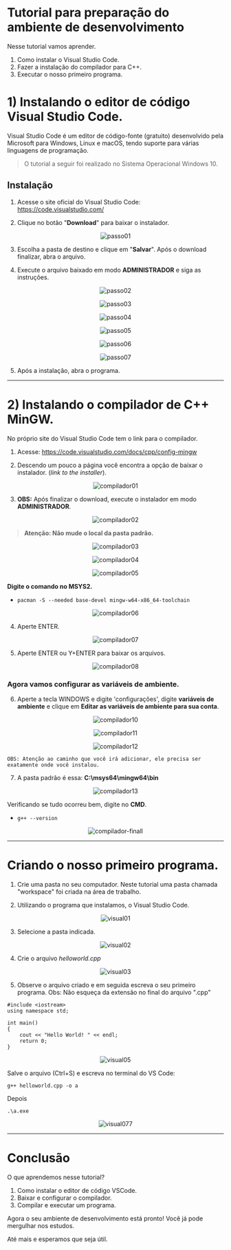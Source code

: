 # **Tutorial para preparação do ambiente de desenvolvimento**

Nesse tutorial vamos aprender. 
1) Como instalar o Visual Studio Code.
2) Fazer a instalação do compilador para C++.
3) Executar o nosso primeiro programa.

# **1) Instalando o editor de código Visual Studio Code.**

Visual Studio Code é um editor de código-fonte (gratuito) desenvolvido pela Microsoft para Windows, Linux e macOS, tendo suporte para várias linguagens de programação.

> O tutorial a seguir foi realizado no Sistema Operacional Windows 10.

## **Instalação**

1) Acesse o site oficial do Visual Studio Code: https://code.visualstudio.com/


2) Clique no botão "**Download**" para baixar o instalador.

<div align="center">

![passo01](https://user-images.githubusercontent.com/114113408/216842285-f1b7377e-7ddf-44af-a797-17acb43acf9a.PNG)

</div>

3) Escolha a pasta de destino e clique em "**Salvar**". Após o download finalizar, abra o arquivo.

4) Execute o arquivo baixado em modo **ADMINISTRADOR** e siga as instruções.

<div align="center">

![passo02](https://user-images.githubusercontent.com/114113408/216842288-25b813fd-40ac-4b1f-889a-17fb57605901.PNG)

</div>

<div align="center">

![passo03](https://user-images.githubusercontent.com/114113408/216842291-77c97096-49d2-495a-9df4-15011899630a.PNG)

</div>

<div align="center">

![passo04](https://user-images.githubusercontent.com/114113408/216842292-e75d0045-361d-489f-9ebe-3d297dfeba77.PNG)

</div>

<div align="center">

![passo05](https://user-images.githubusercontent.com/114113408/216842293-9f578d1a-a780-45aa-a3a6-b7b81fda156f.PNG)

</div>

<div align="center">

![passo06](https://user-images.githubusercontent.com/114113408/216842295-83207017-4a20-4c4f-94df-2a042f07f394.PNG)

</div>

<div align="center">

![passo07](https://user-images.githubusercontent.com/114113408/216842296-f90deeb2-cfd8-4a12-bfd4-df1c854b708b.PNG)

</div>

5) Após a instalação, abra o programa.

-------
# **2) Instalando o compilador de C++ MinGW.**

No próprio site do Visual Studio Code tem o link para o compilador. 


1) Acesse: https://code.visualstudio.com/docs/cpp/config-mingw

2) Descendo um pouco a página você encontra a opção de baixar o instalador. (*link to the installer*).


<div align="center">

![compilador01](https://user-images.githubusercontent.com/114113408/216842421-1a94c4cd-1724-4c4f-8a60-63d8b9591cb1.PNG)

</div>

3) **OBS:** Após finalizar o download, execute o instalador em modo **ADMINISTRADOR**.

<div align="center">

![compilador02](https://user-images.githubusercontent.com/114113408/216842423-85033273-8291-41fd-a320-348c28b2def2.PNG)

</div>

> **Atenção: Não mude o local da pasta padrão.**

<div align="center">

![compilador03](https://user-images.githubusercontent.com/114113408/216842424-450502e1-5129-498f-b8ba-162a09b7ba32.PNG)

</div>

<div align="center">

![compilador04](https://user-images.githubusercontent.com/114113408/216842427-c8406dc9-a40c-4b44-9adb-f3facbca0e78.PNG)
</div>

<div align="center">

![compilador05](https://user-images.githubusercontent.com/114113408/216842429-f4347513-f992-4b0f-bb2b-6eb32a174b72.PNG)

</div>

**Digite o comando no MSYS2.**

- ``` pacman -S --needed base-devel mingw-w64-x86_64-toolchain ```

<div align="center">

![compilador06](https://user-images.githubusercontent.com/114113408/216842430-5ee94d55-4920-4cbe-8045-2e9be429cbb5.PNG)

</div>

4) Aperte ENTER.

<div align="center">
    
![compilador07](https://user-images.githubusercontent.com/114113408/216849717-77696638-b807-41f3-b426-b97801f4fa6d.PNG)

</div>

5) Aperte ENTER ou Y+ENTER para baixar os arquivos.

<div align="center">

![compilador08](https://user-images.githubusercontent.com/114113408/216842432-b7949e6a-247b-4ea1-b379-ea9066953e43.PNG)

</div>


### Agora vamos configurar as variáveis de ambiente.

6) Aperte a tecla WINDOWS e digite 'configurações', digite **variáveis de ambiente** e clique em **Editar as variáveis de ambiente para sua conta**.

<div align="center">

![compilador10](https://user-images.githubusercontent.com/114113408/216843204-49dd5f05-c616-4d0d-94a9-dfd22039133f.PNG)

</div>

<div align="center">

![compilador11](https://user-images.githubusercontent.com/114113408/216843083-8edf384e-334d-4bcd-9c61-8f80c07405db.PNG)

</div>

<div align="center">

![compilador12](https://user-images.githubusercontent.com/114113408/216843084-be81bc45-6123-4650-9547-e45b02342e3b.PNG)

</div>

    OBS: Atenção ao caminho que você irá adicionar, ele precisa ser exatamente onde você instalou. 

7) A pasta padrão é essa: **C:\msys64\mingw64\bin**

<div align="center">

![compilador13](https://user-images.githubusercontent.com/114113408/216843085-2d1b7977-4cbf-4da9-9ec8-b04de839ee83.PNG)

</div>

Verificando se tudo ocorreu bem, digite no **CMD**.

- ```g++ --version```

<div align="center">
    
![compilador-finall](https://user-images.githubusercontent.com/114113408/216849855-f482d32f-1e15-4c49-9a43-9c76e03d6d91.PNG)

</div>

-------

# Criando o nosso primeiro programa.

1) Crie uma pasta no seu computador. Neste tutorial uma pasta chamada "workspace" foi criada na área de trabalho.

2) Utilizando o programa que instalamos, o Visual Studio Code.

<div align="center">

![visual01](https://user-images.githubusercontent.com/114113408/216845624-0dc1aca8-e3b3-4ec6-b8fb-f11650af3c4d.PNG)

</div>

3) Selecione a pasta indicada.

<div align="center">

![visual02](https://user-images.githubusercontent.com/114113408/216845627-76e2ea97-48f9-4797-b2c8-165fbc6f8e6f.PNG)

</div>

4) Crie o arquivo *helloworld.cpp*

<div align="center">

![visual03](https://user-images.githubusercontent.com/114113408/216845628-62cd1d03-ee9a-42d4-8490-e3b2a585bd19.PNG)

</div>

5) Observe o arquivo criado e em seguida escreva o seu primeiro programa.
Obs: Não esqueça da extensão no final do arquivo ".cpp"

```
#include <iostream>
using namespace std;

int main()
{
    cout << "Hello World! " << endl;
    return 0;
} 
```
<div align="center">

![visual05](https://user-images.githubusercontent.com/114113408/216845629-6e953118-1984-47f8-a62c-66e099f30221.PNG)

</div>

Salve o arquivo (Ctrl+S) e escreva no terminal do VS Code:

```g++ helloworld.cpp -o a``` 

Depois 

```.\a.exe```

<div align="center">
    
![visual077](https://user-images.githubusercontent.com/114113408/216851151-4a3e7ffc-95ee-4159-a970-8a0be504e9bd.PNG)

</div>

-----------

# Conclusão

O que aprendemos nesse tutorial?

1) Como instalar o editor de código VSCode.
2) Baixar e configurar o compilador.
3) Compilar e executar um programa. 

Agora o seu ambiente de desenvolvimento está pronto! Você já pode mergulhar nos estudos.

Até mais e esperamos que seja útil.
